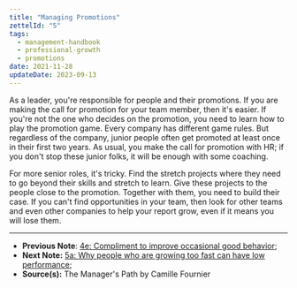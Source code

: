 ```yaml
---
title: "Managing Promotions"
zettelId: "5"
tags:
  - management-handbook
  - professional-growth
  - promotions
date: 2021-11-28
updateDate: 2023-09-13
---
```


As a leader, you're responsible for people and their promotions. If you are making the call for promotion for your team member, then it's easier. If you're not the one who decides on the promotion, you need to learn how to play the promotion game. Every company has different game rules. But regardless of the company, junior people often get promoted at least once in their first two years. As usual, you make the call for promotion with HR; if you don't stop these junior folks, it will be enough with some coaching.

For more senior roles, it's tricky. Find the stretch projects where they need to go beyond their skills and stretch to learn. Give these projects to the people close to the promotion. Together with them, you need to build their case. If you can't find opportunities in your team, then look for other teams and even other companies to help your report grow, even if it means you will lose them.

---

- **Previous Note**: [4e: Compliment to improve occasional good behavior](/notes/4e/);
- **Next Note:** [5a: Why people who are growing too fast can have low performance](/notes/5a/);
- **Source(s):** The Manager's Path by Camille Fournier
